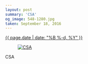 ```yaml
---
layout: post
summary: 'CSA'
og_image: 548-1280.jpg
taken: September 18, 2016
---
```


<div class="post">
 <time>
  <a href="/548">
   {{ page.date | date: "%B %-d, %Y" }}
  </a>
 </time>
 <a href="/548">
  <figure data-taken="9/18/2016">
   <img alt="CSA" sizes="(min-width: 700px) 50vw, calc(100vw - 2rem)" src="{{ site.assets_url }}/548-640.jpg" srcset="{{ site.assets_url }}/548-320.jpg 320w, {{ site.assets_url }}/548-640.jpg 640w, {{ site.assets_url }}/548-960.jpg 960w, {{ site.assets_url }}/548-1280.jpg 1280w"/>
  </figure>
 </a>
 <span>
  CSA
 </span>
</div>
